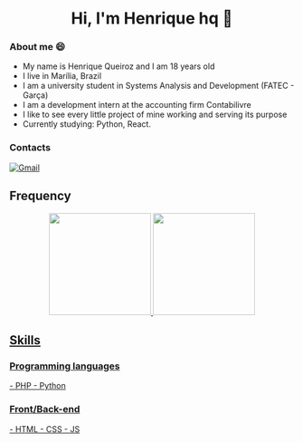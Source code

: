 <h1 align="center">Hi, I'm Henrique hq 👋</h1>

### About me 😄
- My name is Henrique Queiroz and I am 18 years old
- I live in Marília, Brazil
- I am a university student in Systems Analysis and Development (FATEC - Garça)
- I am a development intern at the accounting firm Contabilivre
- I like to see every little project of mine working and serving its purpose
- Currently studying: Python, React.

### Contacts
<div>
  <a href="mailto:henrique.q.paula@gmail.com">
    <img alt="Gmail" src="https://img.shields.io/badge/Gmail-D14836?style=for-the-badge&logo=gmail&logoColor=white" />
  </a>
</div>

<h2>Frequency</h2> 
<div align="center">
  <a href="https://github.com/Henrique-DS">
  <img height="180em" src="https://github-readme-stats.vercel.app/api?username=PabloHenrique&show_icons=true&theme=dark&include_all_commits=true&count_private=true"/>
  <img height="180em" src="https://github-readme-stats.vercel.app/api/top-langs/?username=PabloHenrique&layout=compact&langs_count=7&theme=dark"/>
</div>


<h2>Skills</h2> 
<h3>Programming languages</h3>
- PHP
- Python

<h3>Front/Back-end</h3>
- HTML
- CSS
- JS
